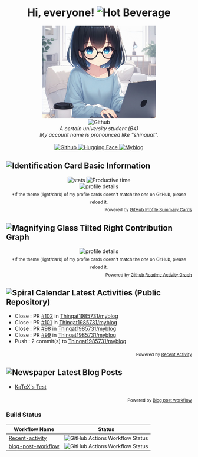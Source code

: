 <h1 align="center">Hi, everyone! <img src="https://raw.githubusercontent.com/Tarikul-Islam-Anik/Animated-Fluent-Emojis/master/Emojis/Food/Hot%20Beverage.png" alt="Hot Beverage" width="30" height="30" /></h1>

<div align="center">
  <img src="./images/_68106c07-2baa-43fd-bff9-4cad1716413b___.jpg" alt="Picture" height="250px"/>
  <br>
  <picture>
    <source
      srcset="https://readme-typing-svg.demolab.com?font=IBM+Plex+Mono&weight=600&pause=1000&color=FFFFFF&center=true&vCenter=true&random=false&width=435&lines=I'm+Thinqat+(Thinqat1985731)."
      alt="Typing SVG"
      media="(prefers-color-scheme: dark)"
    />
    <source
      srcset="https://readme-typing-svg.demolab.com?font=IBM+Plex+Mono&weight=600&pause=1000&color=000000&center=true&vCenter=true&random=false&width=435&lines=I'm+Thinqat+(Thinqat1985731)."
      alt="Typing SVG"
      media="(prefers-color-scheme: light)"
    />
    <img src="https://readme-typing-svg.demolab.com?font=IBM+Plex+Mono&weight=600&pause=1000&color=FFFFFF&random=false&width=435&lines=I'm+Thinqat+(Thinqat1985731)."  alt="Github"/>
  </picture>
  <br>
  <i>
      A certain university student (B4)<br>
      My account name is pronounced like "shinquat".<br>
  </i>
  <br>
  <a href="https://github.com/Thinqat1985731" target="_blank">
  <picture>
    <source
      srcset="https://img.shields.io/badge/GitHub-444444.svg?style=for-the-badge&logo=github"
      media="(prefers-color-scheme: dark)"
    />
    <source
      srcset="https://img.shields.io/badge/GitHub-000000.svg?style=for-the-badge&logo=github"
      media="(prefers-color-scheme: light)"
    />
    <img src="https://img.shields.io/badge/-Github-444444.svg?style=for-the-badge&logo=github" alt="Github"/>
  </picture>
  </a>
  <a href="https://huggingface.co/Thinqat1985731" target="_blank">
    <picture>
      <source
        srcset="https://img.shields.io/badge/Hugging_Face-444444.svg?style=for-the-badge&logo=huggingface&logoColor=white"
        media="(prefers-color-scheme: dark)"
      />
      <source
        srcset="https://img.shields.io/badge/Hugging_Face-000000.svg?style=for-the-badge&logo=huggingface&logoColor=white"
        media="(prefers-color-scheme: light)"
      />
      <img src="https://img.shields.io/badge/Hugging_Face-444444.svg?style=for-the-badge&logo=huggingface&logoColor=white" alt="Hugging Face"/>
    </picture>
  </a>
  <a href="https://thinqat.vercel.app/" target="_blank">
    <picture>
    <source
      srcset="https://img.shields.io/badge/Myblog-444444.svg?style=for-the-badge&logo=nextdotjs"
      media="(prefers-color-scheme: dark)"
    />
    <source
      srcset="https://img.shields.io/badge/Myblog-000000.svg?style=for-the-badge&logo=nextdotjs"
      media="(prefers-color-scheme: light)"
    />
    <img src="https://img.shields.io/badge/Myblog-444444.svg?style=for-the-badge&logo=nextdotjs" alt="Myblog"/>
  </picture>
  </a>
</div>

<h2> <img src="https://raw.githubusercontent.com/Tarikul-Islam-Anik/Animated-Fluent-Emojis/master/Emojis/Objects/Identification%20Card.png" alt="Identification Card" width="25" height="25" /> Basic Information </h2>

<div align="center">
  <picture>
    <source
      srcset="http://github-profile-summary-cards.vercel.app/api/cards/stats?username=Thinqat1985731&theme=nord_dark"
      media="(prefers-color-scheme: dark)"
      height="160px"
    />
    <source
      srcset="http://github-profile-summary-cards.vercel.app/api/cards/stats?username=Thinqat1985731&theme=nord_bright"
      media="(prefers-color-scheme: light)"
      height="160px"
    />
    <img src="http://github-profile-summary-cards.vercel.app/api/cards/stats?username=Thinqat1985731" alt="stats"/>
  </picture>
  <picture>
    <source
      srcset="http://github-profile-summary-cards.vercel.app/api/cards/productive-time?username=Thinqat1985731&theme=nord_dark&utcOffset=9"
      media="(prefers-color-scheme: dark)"
      height="160px"
    />
    <source
      srcset="http://github-profile-summary-cards.vercel.app/api/cards/productive-time?username=Thinqat1985731&theme=nord_bright&utcOffset=9"
      media="(prefers-color-scheme: light)"
      height="160px"
    />
    <img src="http://github-profile-summary-cards.vercel.app/api/cards/stats?username=Thinqat1985731&utcOffset=9" alt="Productive time"/>
  </picture>
</div>

<div align="center">
  <picture>
    <source
      srcset="http://github-profile-summary-cards.vercel.app/api/cards/profile-details?username=Thinqat1985731&utcOffset=9&theme=nord_dark"
      media="(prefers-color-scheme: dark)"
      height="155px"
    />
    <source
      srcset="http://github-profile-summary-cards.vercel.app/api/cards/profile-details?username=Thinqat1985731&utcOffset=9&theme=nord_bright"
      media="(prefers-color-scheme: light)"
      height="155px"
    />
    <img src="http://github-profile-summary-cards.vercel.app/api/cards/profile-details?username=Thinqat1985731&utcOffset=9" alt="profile details"/>
  </picture>
</div>

<div align="center"><sub>
*If the theme (light/dark) of my profile cards doesn't match the one on GitHub, please reload it.
</sub></div>

<div align="right">
  <sub>
  Powered by <a href="https://github-profile-summary-cards.vercel.app/demo.html">GitHub Profile Summary Cards</a>
  </sub>
</div>

<h2> <img src="https://raw.githubusercontent.com/Tarikul-Islam-Anik/Animated-Fluent-Emojis/master/Emojis/Objects/Magnifying%20Glass%20Tilted%20Right.png" alt="Magnifying Glass Tilted Right" width="25" height="25" /> Contribution Graph </h2>

<div align="center">
  <picture>
    <source
      srcset="https://github-readme-activity-graph.vercel.app/graph?username=Thinqat1985731&bg_color=2e3440&color=ffffff&title_color=ffffff&line=8fbcbb&point=8fbcbb&radius=10&hide_border=true"
      media="(prefers-color-scheme: dark)"
      height="250px"
    />
    <source
      srcset="https://github-readme-activity-graph.vercel.app/graph?username=Thinqat1985731&bg_color=eceff4&color=000000&title_color=000000&line=8fbcbb&point=8fbcbb&radius=10&hide_border=true"
      media="(prefers-color-scheme: light)"
      height="250px"
    />
    <img src="http://github-profile-summary-cards.vercel.app/api/cards/profile-details?username=Thinqat1985731&utcOffset=9" alt="profile details"/>
  </picture>
</div>

<div align="center"><sub>
*If the theme (light/dark) of my profile cards doesn't match the one on GitHub, please reload it.
</sub></div>

<div align="right">
  <sub>
  Powered by <a href="https://github.com/Ashutosh00710/github-readme-activity-graph">Github Readme Activity Graph</a>
  </sub>
</div>

<h2><img src="https://raw.githubusercontent.com/Tarikul-Islam-Anik/Animated-Fluent-Emojis/master/Emojis/Objects/Spiral%20Calendar.png" alt="Spiral Calendar" width="25" height="25" /> Latest Activities (Public Repository)</h2>

<!--RECENT_ACTIVITY:start-->
- Close : PR [#102](https://github.com/Thinqat1985731/myblog/pull/102) in [Thinqat1985731/myblog](https://github.com/Thinqat1985731/myblog)<br>
- Close : PR [#101](https://github.com/Thinqat1985731/myblog/pull/101) in [Thinqat1985731/myblog](https://github.com/Thinqat1985731/myblog)<br>
- Close : PR [#98](https://github.com/Thinqat1985731/myblog/pull/98) in [Thinqat1985731/myblog](https://github.com/Thinqat1985731/myblog)<br>
- Close : PR [#99](https://github.com/Thinqat1985731/myblog/pull/99) in [Thinqat1985731/myblog](https://github.com/Thinqat1985731/myblog)<br>
- Push : 2 commit(s) to [Thinqat1985731/myblog](https://github.com/Thinqat1985731/myblog)<br>
<!--RECENT_ACTIVITY:end-->

<div align="right">
  <sub>
  Powered by <a href="https://github.com/Readme-Workflows/recent-activity?tab=readme-ov-file">Recent Activity</a>
  </sub>
</div>
<h2><img src="https://raw.githubusercontent.com/Tarikul-Islam-Anik/Telegram-Animated-Emojis/main/Objects/Newspaper.webp" alt="Newspaper" width="25" height="25" /> Latest Blog Posts
</h2>

<!-- BLOG-POST-LIST:START -->
- [KaTeX&#39;s Test](https://thinqat.vercel.app/posts/katex)
<!-- BLOG-POST-LIST:END -->

<div align="right">
  <sub>
  Powered by <a href="https://github.com/gautamkrishnar/blog-post-workflow">Blog post workflow</a>
  </sub>
</div>

<h3>Build Status</h3>

<div align="center">

| Workflow Name    | Status      |
| ----------- |:-----------:|
| [Recent-activity](./.github/workflows/recent-activity.yml) | ![GitHub Actions Workflow Status](https://img.shields.io/github/actions/workflow/status/Thinqat1985731/Thinqat1985731/recent-activity.yml?style=flat-square&color=%230a70b4)|
| [blog-post-workflow](./.github/workflows/blog-post-workflow.yml) | ![GitHub Actions Workflow Status](https://img.shields.io/github/actions/workflow/status/Thinqat1985731/Thinqat1985731/blog-post-workflow.yml?style=flat-square&color=%230a70b4)|

</div>
